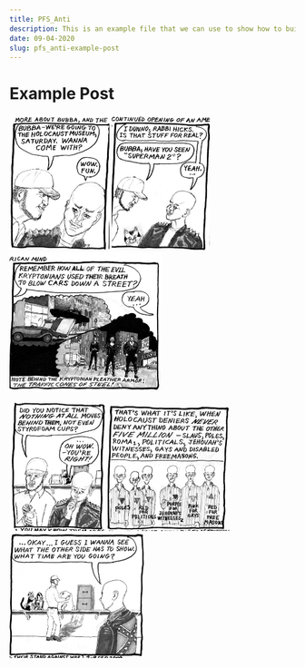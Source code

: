 ```yaml
---
title: PFS_Anti
description: This is an example file that we can use to show how to build a post
date: 09-04-2020
slug: pfs_anti-example-post
---
```

<!-- 
    add file MetaData shown above 
    note: it has to be at the very top of the file
-->

# Example Post
<!-- images are added this way -- alt text exists within the square brackets -->
![PFS_Anti_1](content/example_post/2009_09_14_r1p1_PfS-AntiS2_1_.png)
![PFS_Anti_2](content/example_post/2009_09_14_r1p2_PfS-AntiS2_2_.png)
![PFS_Anti_3](content/example_post/2009_09_14_r1p3_PfS-AntiS2_3_.png)

<!-- add an additional return to have the images show up on the next line -->
![PFS_Anti_4](content/example_post/2009_09_14_r2p1_PfS-AntiS2_4_.png)
![PFS_Anti_5](content/example_post/2009_09_14_r2p2_PfS-AntiS2_5_.png)
![PFS_Anti_6](content/example_post/2009_09_14_r2p3_PfS-AntiS2_6_.png)
